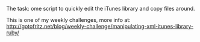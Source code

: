 The task: ome script to quickly edit the iTunes library and copy files around.

This is one of my weekly challenges, more info at: http://gotofritz.net/blog/weekly-challenge/manipulating-xml-itunes-library-ruby/

